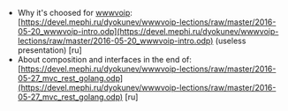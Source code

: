 * Why it's choosed for [wwwvoip](https://devel.mephi.ru/dyokunev/wwwvoip): [https://devel.mephi.ru/dyokunev/wwwvoip-lections/raw/master/2016-05-20_wwwvoip-intro.odp](https://devel.mephi.ru/dyokunev/wwwvoip-lections/raw/master/2016-05-20_wwwvoip-intro.odp) (useless presentation) [ru]
* About composition and interfaces in the end of: [https://devel.mephi.ru/dyokunev/wwwvoip-lections/raw/master/2016-05-27_mvc_rest_golang.odp](https://devel.mephi.ru/dyokunev/wwwvoip-lections/raw/master/2016-05-27_mvc_rest_golang.odp) [ru]